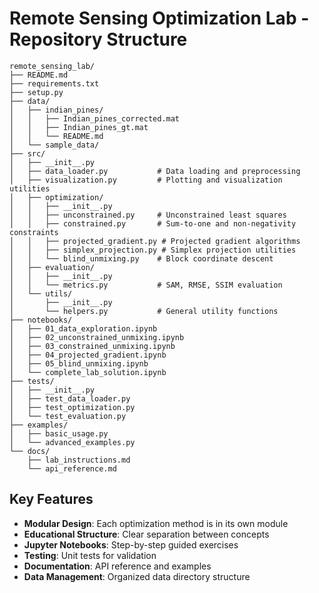 # Remote Sensing Optimization Lab - Repository Structure

```
remote_sensing_lab/
├── README.md
├── requirements.txt
├── setup.py
├── data/
│   ├── indian_pines/
│   │   ├── Indian_pines_corrected.mat
│   │   ├── Indian_pines_gt.mat
│   │   └── README.md
│   └── sample_data/
├── src/
│   ├── __init__.py
│   ├── data_loader.py           # Data loading and preprocessing
│   ├── visualization.py         # Plotting and visualization utilities
│   ├── optimization/
│   │   ├── __init__.py
│   │   ├── unconstrained.py     # Unconstrained least squares
│   │   ├── constrained.py       # Sum-to-one and non-negativity constraints
│   │   ├── projected_gradient.py # Projected gradient algorithms
│   │   ├── simplex_projection.py # Simplex projection utilities
│   │   └── blind_unmixing.py    # Block coordinate descent
│   ├── evaluation/
│   │   ├── __init__.py
│   │   └── metrics.py           # SAM, RMSE, SSIM evaluation
│   └── utils/
│       ├── __init__.py
│       └── helpers.py           # General utility functions
├── notebooks/
│   ├── 01_data_exploration.ipynb
│   ├── 02_unconstrained_unmixing.ipynb
│   ├── 03_constrained_unmixing.ipynb
│   ├── 04_projected_gradient.ipynb
│   ├── 05_blind_unmixing.ipynb
│   └── complete_lab_solution.ipynb
├── tests/
│   ├── __init__.py
│   ├── test_data_loader.py
│   ├── test_optimization.py
│   └── test_evaluation.py
├── examples/
│   ├── basic_usage.py
│   └── advanced_examples.py
└── docs/
    ├── lab_instructions.md
    └── api_reference.md
```

## Key Features

- **Modular Design**: Each optimization method is in its own module
- **Educational Structure**: Clear separation between concepts
- **Jupyter Notebooks**: Step-by-step guided exercises
- **Testing**: Unit tests for validation
- **Documentation**: API reference and examples
- **Data Management**: Organized data directory structure